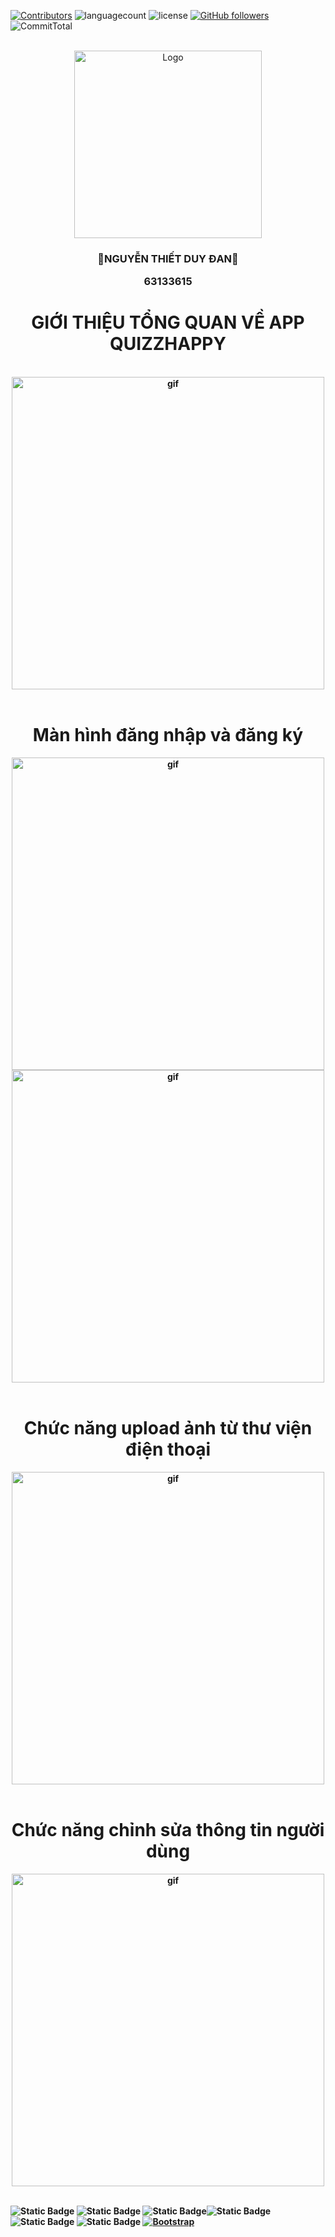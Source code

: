 <a name="readme-top"></a>

[![Contributors][contributors-shield]][contributors-url] ![languagecount][language-count-shield] ![license][license-shield] [![GitHub followers][followers-shield]][contributors-url] ![CommitTotal][commit-shield]

<br/>
<!-- Giới thiệu bản thân -->
<div align="center">
    <a href="https://github.com/nguyenduydan/63133615_AndroidProgramming">
        <img src="https://media.giphy.com/media/v1.Y2lkPTc5MGI3NjExam8zbjdqZzBuNDc5d3JwNnZsMTBiZWwyc2M0YXJ3eXJldWpoc3o4ciZlcD12MV9naWZzX3NlYXJjaCZjdD1n/2IudUHdI075HL02Pkk/giphy.gif" alt="Logo" width="auto" height="300">
    </a>
     <h3 align="center">🐧NGUYỄN THIẾT DUY ĐAN🐧</h3>
     <h3 align="center" style="margin:0">63133615</h3>

</div>

##

<div align="center">
    <h1><b>GIỚI THIỆU TỔNG QUAN VỀ APP QUIZZHAPPY</h1><br>
    <img  src="Img/all.gif" alt="gif" width="auto" height="500">
</div>

</br>
<div align="center">
        <h1><b>Màn hình đăng nhập và đăng ký</h1>
        <img src="Img/signup.gif" alt="gif" width="auto" height="500">
        <img src="Img/login.gif" alt="gif" width="auto" height="500">
</div>

</br>
<div align="center">
        <h1><b>Chức năng upload ảnh từ thư viện điện thoại</h1>
        <img src="Img/editimg.gif" alt="gif" width="auto" height="500">
</div>
</br>
<div align="center">
        <h1><b>Chức năng chỉnh sửa thông tin người dùng</h1>
        <img src="Img/edit.gif" alt="gif" width="auto" height="500">
</div>
</br>

![Static Badge](https://img.shields.io/badge/ASUS-blue?style=for-the-badge&logo=asus) ![Static Badge](https://img.shields.io/badge/GitHub-gray?style=for-the-badge&logo=github) ![Static Badge](https://img.shields.io/badge/Java-green?style=for-the-badge)![Static Badge](https://img.shields.io/badge/C%23-purple?style=for-the-badge&logo=C%23) ![Static Badge](https://img.shields.io/badge/HTML-orange?style=for-the-badge&logo=HTML5) ![Static Badge](https://img.shields.io/badge/CSS-magenta?style=for-the-badge&logo=Css3)
[![Bootstrap][Bootstrap.com]][Bootstrap-url]

[commit-shield]: https://img.shields.io/github/commit-activity/t/nguyenduydan/QuizzHappyApp?color=yellow
[contributors-shield]: https://img.shields.io/github/contributors/nguyenduydan/63133615_JavaProgramming?color=blue
[contributors-url]: https://github.com/nguyenduydan/63133615_JavaProgramming/graphs/contributors
[language-count-shield]: https://img.shields.io/github/languages/count/nguyenduydan/63133615_JavaProgramming?color=red
[license-shield]: https://img.shields.io/github/license/nguyenduydan/63133615_JavaProgramming
[followers-shield]: https://img.shields.io/github/followers/nguyenduydan?style=flat
[Bootstrap.com]: https://img.shields.io/badge/Bootstrap-563D7C?style=for-the-badge&logo=bootstrap&logoColor=white
[Bootstrap-url]: https://getbootstrap.com

